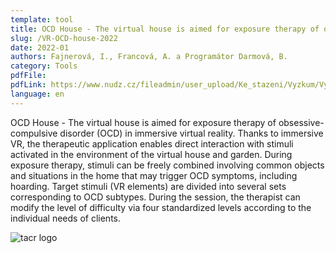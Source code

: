 ```yaml
---
template: tool
title: OCD House - The virtual house is aimed for exposure therapy of obsessive-compulsive disorder
slug: /VR-OCD-house-2022
date: 2022-01
authors: Fajnerová, I., Francová, A. a Programátor Darmová, B.
category: Tools
pdfFile: 
pdfLink: https://www.nudz.cz/fileadmin/user_upload/Ke_stazeni/Vyzkum/Vysledky/ocdhouse-sw2022.pdf
language: en
---
```


OCD House - The virtual house is aimed for exposure therapy of obsessive-compulsive disorder (OCD) in immersive virtual reality. Thanks to immersive VR, the therapeutic application enables direct interaction with stimuli activated in the environment of the virtual house and garden. During exposure therapy, stimuli can be freely combined involving common objects and situations in the home that may trigger OCD symptoms, including hoarding. Target stimuli (VR elements) are divided into several sets corresponding to OCD subtypes. During the session, the therapist can modify the level of difficulty via four standardized levels according to the individual needs of clients.

![tacr logo](/logo-tacr.png)
